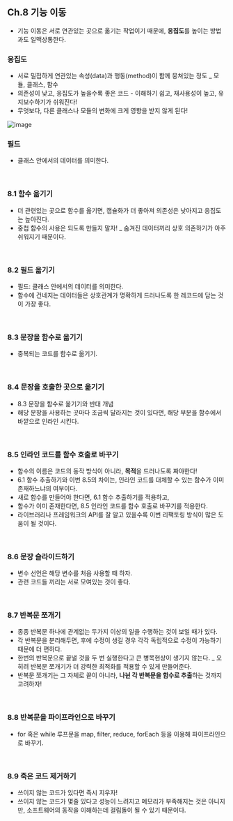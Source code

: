 ## Ch.8 기능 이동

- 기능 이동은 서로 연관있는 곳으로 옮기는 작업이기 때문에, **응집도**를 높이는 방법과도 일맥상통한다.

### 응집도

- 서로 밀접하게 연관있는 속성(data)과 행동(method)이 함께 뭉쳐있는 정도 \_ 모듈, 클래스, 함수
- 의존성이 낮고, 응집도가 높을수록 좋은 코드 - 이해하기 쉽고, 재사용성이 높고, 유지보수하기가 쉬워진다!
- 무엇보다, 다른 클래스나 모듈의 변화에 크게 영향을 받지 않게 된다!

![image](https://media.discordapp.net/attachments/885202056355397686/1019598100509249567/unknown.png)

### 필드

- 클래스 안에서의 데이터를 의미한다.

<br />

### 8.1 함수 옮기기

- 더 관련있는 곳으로 함수를 옮기면, 캡슐화가 더 좋아져 의존성은 낮아지고 응집도는 높아진다.
- 중첩 함수의 사용은 되도록 만들지 말자! \_ 숨겨진 데이터끼리 상호 의존하기가 아주 쉬워지기 때문이다.

<br />

### 8.2 필드 옮기기

- 필드: 클래스 안에서의 데이터를 의미한다.
- 함수에 건네지는 데이터들은 상호관계가 명확하게 드러나도록 한 레코드에 담는 것이 가장 좋다.

<br />

### 8.3 문장을 함수로 옮기기

- 중복되는 코드를 함수로 옮기기.

<br />

### 8.4 문장을 호출한 곳으로 옮기기

- 8.3 문장을 함수로 옮기기와 반대 개념
- 해당 문장을 사용하는 곳마다 조금씩 달라지는 것이 있다면, 해당 부분을 함수에서 바깥으로 인라인 시킨다.

<br />

### 8.5 인라인 코드를 함수 호출로 바꾸기

- 함수의 이름은 코드의 동작 방식이 아니라, **목적**을 드러나도록 짜야한다!
- 6.1 함수 추출하기와 이번 8.5의 차이는, 인라인 코드를 대체할 수 있는 함수가 이미 존재하느냐의 여부이다.
- 새로 함수를 만들어야 한다면, 6.1 함수 추출하기를 적용하고,
- 함수가 이미 존재한다면, 8.5 인라인 코드를 함수 호출로 바꾸기를 적용한다.
- 라이브러리나 프레임워크의 API를 잘 알고 있을수록 이번 리팩토링 방식이 많은 도움이 될 것이다.

<br />

### 8.6 문장 슬라이드하기

- 변수 선언은 해당 변수를 처음 사용할 때 하자.
- 관련 코드들 끼리는 서로 모여있는 것이 좋다.

<br />

### 8.7 반복문 쪼개기

- 종종 반복문 하나에 관계없는 두가지 이상의 일을 수행하는 것이 보일 때가 있다.
- 각 반복문을 분리해두면, 후에 수정이 생길 경우 각각 독립적으로 수정이 가능하기 때문에 더 편하다.
- 한번의 반복문으로 끝낼 것을 두 번 실행한다고 큰 병목현상이 생기지 않는다. \_ 오히려 반복문 쪼개기가 더 강력한 최적화를 적용할 수 있게 만들어준다.
- 반복문 쪼개기는 그 자체로 끝이 아니라, **나뉜 각 반복문을 함수로 추출**하는 것까지 고려하자!

<br />

### 8.8 반복문을 파이프라인으로 바꾸기

- for 혹은 while 루프문을 map, filter, reduce, forEach 등을 이용해 파이프라인으로 바꾸기.

<br />

### 8.9 죽은 코드 제거하기

- 쓰이지 않는 코드가 있다면 즉시 지우자!
- 쓰이지 않는 코드가 몇줄 있다고 성능이 느려지고 메모리가 부족해지는 것은 아니지만, 소프트웨어의 동작을 이해하는데 걸림돌이 될 수 있기 때문이다.

